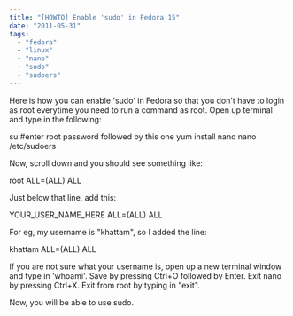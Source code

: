 ```yaml
---
title: "[HOWTO] Enable 'sudo' in Fedora 15"
date: "2011-05-31"
tags: 
  - "fedora"
  - "linux"
  - "nano"
  - "sudo"
  - "sudoers"
---
```


Here is how you can enable 'sudo' in Fedora so that you don't have to login as root everytime you need to run a command as root. Open up terminal and type in the following:

su #enter root password followed by this one
yum install nano
nano /etc/sudoers

Now, scroll down and you should see something like:

root    ALL=(ALL)	ALL

Just below that line, add this:

YOUR\_USER\_NAME\_HERE    ALL=(ALL)	ALL

For eg, my username is "khattam", so I added the line:

khattam    ALL=(ALL)	ALL

If you are not sure what your username is, open up a new terminal window and type in 'whoami'. Save by pressing Ctrl+O followed by Enter. Exit nano by pressing Ctrl+X. Exit from root by typing in "exit".

Now, you will be able to use sudo.
